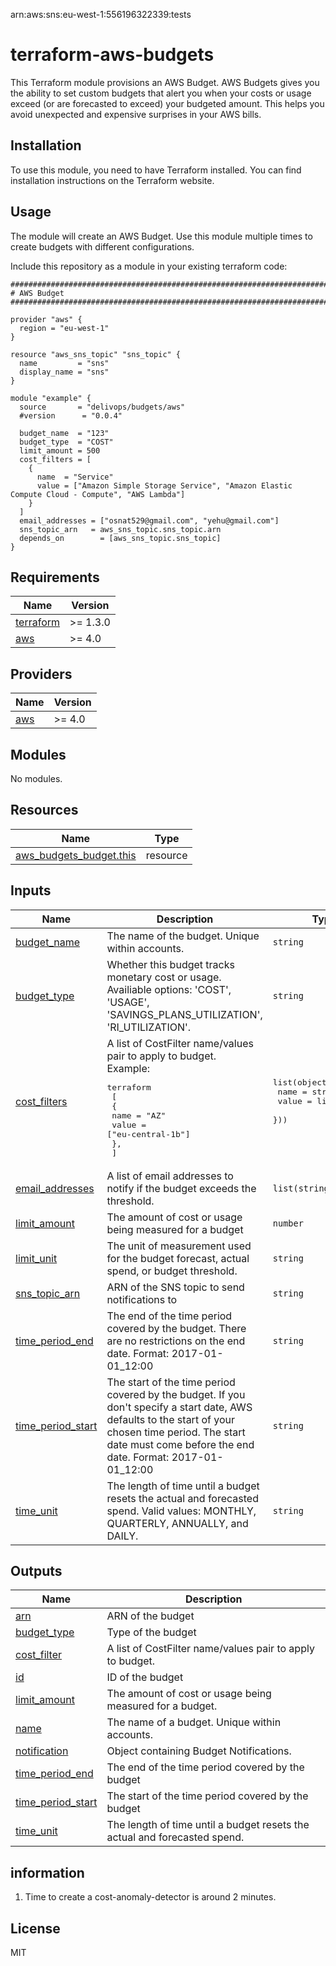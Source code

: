 arn:aws:sns:eu-west-1:556196322339:tests

# terraform-aws-budgets

This Terraform module provisions an AWS Budget.
AWS Budgets gives you the ability to set custom budgets that alert you when your costs or usage exceed (or are forecasted to exceed) your budgeted amount. This helps you avoid unexpected and expensive surprises in your AWS bills.

## Installation

To use this module, you need to have Terraform installed. You can find installation instructions on the Terraform website.

## Usage

The module will create an AWS Budget.
Use this module multiple times to create budgets with different configurations.

Include this repository as a module in your existing terraform code:

```hcl
################################################################################
# AWS Budget
################################################################################

provider "aws" {
  region = "eu-west-1"
}

resource "aws_sns_topic" "sns_topic" {
  name         = "sns"
  display_name = "sns"
}

module "example" {
  source       = "delivops/budgets/aws"
  #version      = "0.0.4"

  budget_name  = "123"
  budget_type  = "COST"
  limit_amount = 500
  cost_filters = [
    {
      name  = "Service"
      value = ["Amazon Simple Storage Service", "Amazon Elastic Compute Cloud - Compute", "AWS Lambda"]
    }
  ]
  email_addresses = ["osnat529@gmail.com", "yehu@gmail.com"]
  sns_topic_arn   = aws_sns_topic.sns_topic.arn
  depends_on        = [aws_sns_topic.sns_topic]
}
```

<!-- BEGIN_TF_DOCS -->
## Requirements

| Name | Version |
|------|---------|
| <a name="requirement_terraform"></a> [terraform](#requirement\_terraform) | >= 1.3.0 |
| <a name="requirement_aws"></a> [aws](#requirement\_aws) | >= 4.0 |

## Providers

| Name | Version |
|------|---------|
| <a name="provider_aws"></a> [aws](#provider\_aws) | >= 4.0 |

## Modules

No modules.

## Resources

| Name | Type |
|------|------|
| [aws_budgets_budget.this](https://registry.terraform.io/providers/hashicorp/aws/latest/docs/resources/budgets_budget) | resource |

## Inputs

| Name | Description | Type | Default | Required |
|------|-------------|------|---------|:--------:|
| <a name="input_budget_name"></a> [budget\_name](#input\_budget\_name) | The name of the budget. Unique within accounts. | `string` | n/a | yes |
| <a name="input_budget_type"></a> [budget\_type](#input\_budget\_type) | Whether this budget tracks monetary cost or usage. Availiable options: 'COST', 'USAGE', 'SAVINGS\_PLANS\_UTILIZATION', 'RI\_UTILIZATION'. | `string` | `"COST"` | no |
| <a name="input_cost_filters"></a> [cost\_filters](#input\_cost\_filters) | A list of CostFilter name/values pair to apply to budget.<br/>  Example:<pre>terraform<br/>  [<br/>    {<br/>      name  = "AZ"<br/>      value = ["eu-central-1b"]<br/>    },<br/>  ]</pre> | <pre>list(object({<br/>    name  = string<br/>    value = list(string)<br/>  }))</pre> | `[]` | no |
| <a name="input_email_addresses"></a> [email\_addresses](#input\_email\_addresses) | A list of email addresses to notify if the budget exceeds the threshold. | `list(string)` | `[]` | no |
| <a name="input_limit_amount"></a> [limit\_amount](#input\_limit\_amount) | The amount of cost or usage being measured for a budget | `number` | `100` | no |
| <a name="input_limit_unit"></a> [limit\_unit](#input\_limit\_unit) | The unit of measurement used for the budget forecast, actual spend, or budget threshold. | `string` | `"USD"` | no |
| <a name="input_sns_topic_arn"></a> [sns\_topic\_arn](#input\_sns\_topic\_arn) | ARN of the SNS topic to send notifications to | `string` | `""` | no |
| <a name="input_time_period_end"></a> [time\_period\_end](#input\_time\_period\_end) | The end of the time period covered by the budget. There are no restrictions on the end date. Format: 2017-01-01\_12:00 | `string` | `null` | no |
| <a name="input_time_period_start"></a> [time\_period\_start](#input\_time\_period\_start) | The start of the time period covered by the budget. If you don't specify a start date, AWS defaults to the start of your chosen time period. The start date must come before the end date. Format: 2017-01-01\_12:00 | `string` | `null` | no |
| <a name="input_time_unit"></a> [time\_unit](#input\_time\_unit) | The length of time until a budget resets the actual and forecasted spend. Valid values: MONTHLY, QUARTERLY, ANNUALLY, and DAILY. | `string` | `"MONTHLY"` | no |

## Outputs

| Name | Description |
|------|-------------|
| <a name="output_arn"></a> [arn](#output\_arn) | ARN of the budget |
| <a name="output_budget_type"></a> [budget\_type](#output\_budget\_type) | Type of the budget |
| <a name="output_cost_filter"></a> [cost\_filter](#output\_cost\_filter) | A list of CostFilter name/values pair to apply to budget. |
| <a name="output_id"></a> [id](#output\_id) | ID of the budget |
| <a name="output_limit_amount"></a> [limit\_amount](#output\_limit\_amount) | The amount of cost or usage being measured for a budget. |
| <a name="output_name"></a> [name](#output\_name) | The name of a budget. Unique within accounts. |
| <a name="output_notification"></a> [notification](#output\_notification) | Object containing Budget Notifications. |
| <a name="output_time_period_end"></a> [time\_period\_end](#output\_time\_period\_end) | The end of the time period covered by the budget |
| <a name="output_time_period_start"></a> [time\_period\_start](#output\_time\_period\_start) | The start of the time period covered by the budget |
| <a name="output_time_unit"></a> [time\_unit](#output\_time\_unit) | The length of time until a budget resets the actual and forecasted spend. |
<!-- END_TF_DOCS -->

## information

1. Time to create a cost-anomaly-detector is around 2 minutes.

## License

MIT

